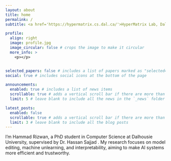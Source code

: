 ```yaml
---
layout: about
title: home
permalink: /
subtitle: <a href='https://hypermatrix.cs.dal.ca/'>HyperMatrix Lab, Dalhousie University</a>

profile:
  align: right
  image: profile.jpg
  image_circular: false # crops the image to make it circular
  more_info: >
    <p></p>


selected_papers: false # includes a list of papers marked as "selected={true}"
social: true # includes social icons at the bottom of the page

announcements:
  enabled: true # includes a list of news items
  scrollable: true # adds a vertical scroll bar if there are more than 3 news items
  limit: 5 # leave blank to include all the news in the `_news` folder

latest_posts:
  enabled: false
  scrollable: true # adds a vertical scroll bar if there are more than 3 new posts items
  limit: 3 # leave blank to include all the blog posts
---
```


I’m Hammad Rizwan, a PhD student in Computer Science at Dalhousie University, supervised by Dr. Hassan Sajjad
. My research focuses on model editing, machine unlearning, and interpretability, aiming to make AI systems more efficient and trustworthy.

<!-- [/ # Write your biography here. Tell the world about yourself. Link to your favorite [subreddit](http://reddit.com). You can put a picture in, too. The code is already in, just  #name your picture `prof_pic.jpg` and put it in the `img/` folder.

Put your address / P.O. box / other info right below your picture. You can also disable any of these elements by editing `profile` property of the YAML header of your `_pages/about.md`. Edit `_bibliography/papers.bib` and Jekyll will render your [publications page](/al-folio/publications/) automatically.

Link to your social media connections, too. This theme is set up to use [Font Awesome icons](https://fontawesome.com/) and [Academicons](https://jpswalsh.github.io/academicons/), like the ones below. Add your Facebook, Twitter, LinkedIn, Google Scholar, or just disable all of them. \] -->

